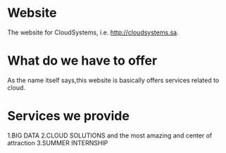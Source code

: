 # Website
The website for CloudSystems, i.e. http://cloudsystems.sa.
# What do we have to offer
As the name itself says,this website is basically offers services related to cloud.
# Services we provide 
1.BIG DATA
2.CLOUD SOLUTIONS
and the most amazing and center of attraction 
3.SUMMER INTERNSHIP

